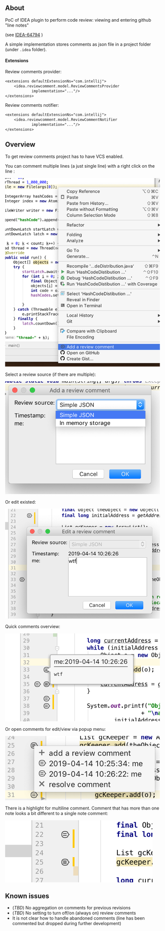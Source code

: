 ## About

PoC of IDEA plugin to perform code review: viewing and entering github "line notes"

(see [IDEA-64794](https://youtrack.jetbrains.com/issue/IDEA-64794) )

A simple implementation stores comments as json file in a project folder (under `.idea` folder).

#### Extensions
Review comments provider:
```
<extensions defaultExtensionNs="com.intellij">
    <idea.reviewcomment.model.ReviewCommentsProvider
            implementation="..."/>
</extensions>
```

Review comments notifier:
```
<extensions defaultExtensionNs="com.intellij">
    <idea.reviewcomment.model.ReviewCommentNotifier
            implementation="..."/>
</extensions>
```


## Overview

To get review comments project has to have VCS enabled.

You can comment multiple lines (a just single line) with a right click on the line :

![](https://raw.githubusercontent.com/vladimirdolzhenko/reviewcomment/master/images/popup.png?raw=true)


Select a review source (if there are multiple):

![](https://raw.githubusercontent.com/vladimirdolzhenko/reviewcomment/master/images/new_comment_editor.png?raw=true)


Or edit existed:

![](https://raw.githubusercontent.com/vladimirdolzhenko/reviewcomment/master/images/comment_editor.png?raw=true)

Quick comments overview:

![](https://raw.githubusercontent.com/vladimirdolzhenko/reviewcomment/master/images/tooltip.png?raw=true)

Or open comments for edit/view via popup menu:

![](https://raw.githubusercontent.com/vladimirdolzhenko/reviewcomment/master/images/comments_popup.png?raw=true)


There is a highlight for multiline comment. Comment that has more than one note looks a bit different to a single note comment:

![](https://raw.githubusercontent.com/vladimirdolzhenko/reviewcomment/master/images/review_gutter_icons.png?raw=true)


## Known issues

* (*TBD*) No aggregation on comments for previous revisions
* (*TBD*) No setting to turn off/on (always on) review comments
* It is not clear how to handle abandoned comments (line has been commented but dropped during further development)
